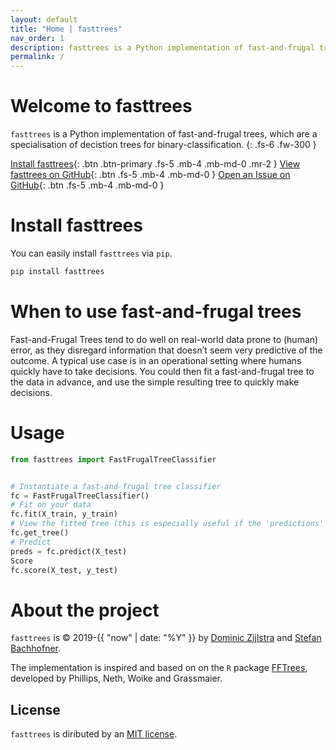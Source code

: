 ```yaml
---
layout: default
title: "Home | fasttrees"
nav_order: 1
description: fasttrees is a Python implementation of fast-and-frugal trees, which are a specialisation of decistion trees for binary-classification.
permalink: /
---
```

# Welcome to fasttrees

`fasttrees` is a Python implementation of fast-and-frugal trees, which are a specialisation of decistion trees for binary-classification.
{: .fs-6 .fw-300 }

[Install fasttrees](#install-fasttrees){: .btn .btn-primary .fs-5 .mb-4 .mb-md-0 .mr-2 }
[View fasttrees on GitHub](https://github.com/fasttrees/fasttrees){: .btn .fs-5 .mb-4 .mb-md-0 }
[Open an Issue on GitHub](https://github.com/fasttrees/fasttrees/issues){: .btn .fs-5 .mb-4 .mb-md-0 }


# Install fasttrees

You can easily install `fasttrees` via `pip`.

```bash
pip install fasttrees
```

# When to use fast-and-frugal trees

Fast-and-Frugal Trees tend to do well on real-world data prone to (human) error, as they disregard information that doesn’t seem very predictive of the outcome. A typical use case is in an operational setting where humans quickly have to take decisions. You could then fit a fast-and-frugal tree to the data in advance, and use the simple resulting tree to quickly make decisions.

# Usage

```python
from fasttrees import FastFrugalTreeClassifier


# Instantiate a fast-and-frugal tree classifier
fc = FastFrugalTreeClassifier()
# Fit on your data
fc.fit(X_train, y_train)
# View the fitted tree (this is especially useful if the 'predictions' will be carried out by humans in practice)
fc.get_tree()
# Predict
preds = fc.predict(X_test)
Score
fc.score(X_test, y_test)
```

# About the project

`fasttrees` is &copy; 2019-{{ "now" | date: "%Y" }} by [Dominic Zijlstra](https://www.linkedin.com/in/dominiczijlstra/) and [Stefan Bachhofner](https://www.linkedin.com/in/stefan-bachhofner-b729031b0/).

The implementation is inspired and based on on the `R` package [FFTrees](https://cran.r-project.org/web/packages/FFTrees/index.html), developed by Phillips, Neth, Woike and Grassmaier.

## License

`fasttrees` is diributed by an [MIT license](https://github.com/fasttrees/fasttrees/blob/master/LICENSE.txt).
